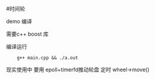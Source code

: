 #时间轮

demo 编译 

需要c++ boost 库 

编译运行

```
    g++ main.cpp && ./a.out
```

现实使用中 要用 epoll+timerfd推动轮盘 定时 wheel->move()


